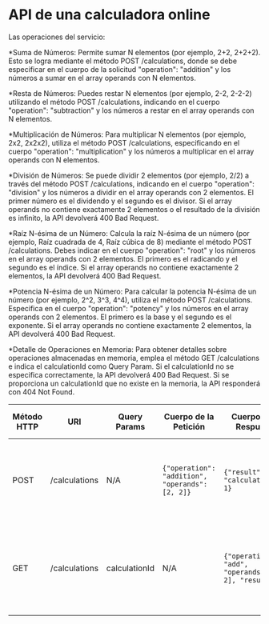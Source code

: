 # API de una calculadora online

Las operaciones del servicio:

*Suma de Números: Permite sumar N elementos (por ejemplo, 2+2, 2+2+2). Esto se logra mediante el método POST /calculations, donde se debe especificar en el cuerpo de la solicitud "operation": "addition" y los números a sumar en el array operands con N elementos.

*Resta de Números: Puedes restar N elementos (por ejemplo, 2-2, 2-2-2) utilizando el método POST /calculations, indicando en el cuerpo "operation": "subtraction" y los números a restar en el array operands con N elementos.

*Multiplicación de Números: Para multiplicar N elementos (por ejemplo, 2x2, 2x2x2), utiliza el método POST /calculations, especificando en el cuerpo "operation": "multiplication" y los números a multiplicar en el array operands con N elementos.

*División de Números: Se puede dividir 2 elementos (por ejemplo, 2/2) a través del método POST /calculations, indicando en el cuerpo "operation": "division" y los números a dividir en el array operands con 2 elementos. El primer número es el dividendo y el segundo es el divisor. Si el array operands no contiene exactamente 2 elementos o el resultado de la división es infinito, la API devolverá 400 Bad Request.

*Raíz N-ésima de un Número: Calcula la raíz N-ésima de un número (por ejemplo, Raíz cuadrada de 4, Raíz cúbica de 8) mediante el método POST /calculations. Debes indicar en el cuerpo "operation": "root" y los números en el array operands con 2 elementos. El primero es el radicando y el segundo es el índice. Si el array operands no contiene exactamente 2 elementos, la API devolverá 400 Bad Request.

*Potencia N-ésima de un Número: Para calcular la potencia N-ésima de un número (por ejemplo, 2^2, 3^3, 4^4), utiliza el método POST /calculations. Especifica en el cuerpo "operation": "potency" y los números en el array operands con 2 elementos. El primero es la base y el segundo es el exponente. Si el array operands no contiene exactamente 2 elementos, la API devolverá 400 Bad Request.

*Detalle de Operaciones en Memoria: Para obtener detalles sobre operaciones almacenadas en memoria, emplea el método GET /calculations e indica el calculationId como Query Param. Si el calculationId no se especifica correctamente, la API devolverá 400 Bad Request. Si se proporciona un calculationId que no existe en la memoria, la API responderá con 404 Not Found.

|Método HTTP | URI           | Query Params  | Cuerpo de la Petición                           | Cuerpo de la Respuesta                                 | Códigos de Respuesta                                                        |
|-------------|---------------|---------------|-------------------------------------------------|--------------------------------------------------------|-----------------------------------------------------------------------------|
| POST        | /calculations | N/A           | `{"operation": "addition", "operands": [2, 2]}` | `{"result": 4, "calculationId": 1}`                    | 201 Created<br/>400 Bad Request<br/>500 Internal Server Error               |
| GET         | /calculations | calculationId | N/A                                             | `{"operation": "add", "operands": [2, 2], "result": 4` | 200 OK<br/>400 Bad Request<br/>404 Not Found<br/>500 Internal Server Error  |

